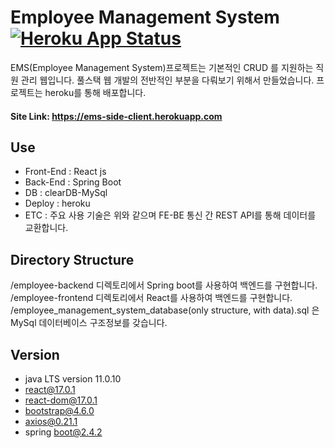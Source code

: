 
# Employee Management System [![Heroku App Status](http://heroku-shields.herokuapp.com/ems-side-client)](https://ems-side-client.herokuapp.com)


EMS(Employee Management System)프로젝트는 기본적인 CRUD 를 지원하는 직원 관리 웹입니다. 풀스택 웹 개발의 전반적인 부분을 다뤄보기 위해서 만들었습니다. 프로젝트는 heroku를 통해 배포합니다.   
#### Site Link: **https://ems-side-client.herokuapp.com**

## Use
- Front-End :  React js
- Back-End : Spring Boot
- DB : clearDB-MySql
- Deploy : heroku
- ETC : 주요 사용 기술은 위와 같으며 FE-BE 통신 간 REST API를 통해 데이터를 교환합니다.

## Directory Structure
/employee-backend 디렉토리에서 Spring boot를 사용하여 백엔드를 구현합니다.  
/employee-frontend 디렉토리에서 React를 사용하여 백엔드를 구현합니다.  
/employee_management_system_database(only structure, with data).sql 은 MySql 데이터베이스 구조정보를 갖습니다.  

## Version
- java LTS version 11.0.10
- react@17.0.1
- react-dom@17.0.1
- bootstrap@4.6.0
- axios@0.21.1
- spring boot@2.4.2
